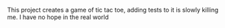 This project creates a game of tic tac toe, adding tests to it is slowly killing me. I have no hope in the real world